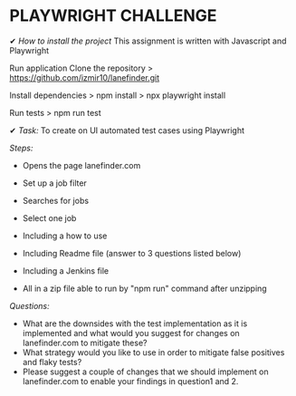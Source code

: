 # PLAYWRIGHT CHALLENGE

✔ *How to install the project*
 This assignment is written with Javascript and Playwright

Run application
Clone the repository
    > https://github.com/izmir10/lanefinder.git 

Install dependencies
    > npm install
    > npx playwright install

Run tests
    > npm run test 

✔ *Task:* 
To create on UI automated test cases using Playwright 

*Steps:*

- Opens the page lanefinder.com 
- Set up a job filter 
- Searches for jobs
- Select one job

- Including a how to use 
- Including Readme file (answer to 3 questions listed below)
- Including a Jenkins file
- All in a zip file able to run by "npm run" command after unzipping

*Questions:*
- What are the downsides with the test implementation as it is implemented and what would you suggest for changes on lanefinder.com to mitigate these?
- What strategy would you like to use in order to mitigate false positives and flaky tests? 
- Please suggest a couple of changes that we should implement on lanefinder.com to enable your findings in question1 and 2.
